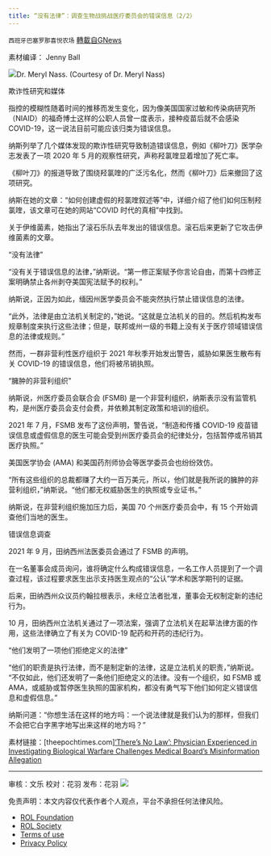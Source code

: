 ```yaml
---
title: “没有法律”：调查生物战挑战医疗委员会的错误信息（2/2）
---
```

`西班牙巴塞罗那喜悦农场` [轉載自GNews](https://gnews.org/zh-hans/1985245/)

素材编译： Jenny Ball

![](https://assets.gnews.org/wp-content/uploads/2022/02/tempsnip-调查生物战挑战医疗委员会的错误信息1.png)Dr. Meryl Nass. (Courtesy of Dr. Meryl Nass)

欺诈性研究和媒体

指控的模糊性随着时间的推移而发生变化，因为像美国国家过敏和传染病研究所（NIAID）的福奇博士这样的公职人员曾一度表示，接种疫苗后就不会感染 COVID-19，这一说法目前可能应该归类为错误信息。

纳斯列举了几个媒体发现的欺诈性研究导致制造错误信息，例如《柳叶刀》医学杂志发表了一项 2020 年 5 月的观察性研究，声称羟氯喹显着增加了死亡率。

《柳叶刀》的报道导致了围绕羟氯喹的广泛污名化，然而《柳叶刀》后来撤回了这项研究。

纳斯在她的文章：“如何创建虚假的羟氯喹叙述等”中，详细介绍了他们如何压制羟氯喹，该文章可在她的网站“COVID 时代的真相”中找到。

关于伊维菌素，她指出了滚石乐队去年发出的错误信息。滚石后来更新了它攻击伊维菌素的文章。

“没有法律”

“没有关于错误信息的法律，”纳斯说。“第一修正案赋予你言论自由，而第十四修正案明确禁止各州剥夺美国宪法赋予的权利。”

纳斯说，正因为如此，缅因州医学委员会不能突然执行禁止错误信息的法律。

“此外，法律是由立法机关制定的，”她说。“这就是立法机关的目的。然后机构发布规章制度来执行这些法律；但是，联邦或州一级的书籍上没有关于医疗领域错误信息的法律或规则。”

然而，一群非营利性医疗组织于 2021 年秋季开始发出警告，威胁如果医生散布有关 COVID-19 的错误信息，他们将被吊销执照。

“臃肿的非营利组织”

纳斯说，州医疗委员会联合会 (FSMB) 是一个非营利组织，纳斯表示没有监管机构，是州医疗委员会支付会费，并依赖其制定政策和培训的组织。

2021 年 7 月，FSMB 发布了这份声明，警告说，“制造和传播 COVID-19 疫苗错误信息或虚假信息的医生可能会受到州医疗委员会的纪律处分，包括暂停或吊销其医疗执照。”

美国医学协会 (AMA) 和美国药剂师协会等医学委员会也纷纷效仿。

“所有这些组织的总裁都赚了大约一百万美元，所以，他们就是我所说的臃肿的非营利组织，”纳斯说。“他们都无权威胁医生的执照或专业证书。”

纳斯说，在非营利组织施加压力后，美国 70 个州医疗委员会中，有 15 个开始调查他们当地的医生。

错误信息调查

2021 年 9 月，田纳西州法医委员会通过了 FSMB 的声明。

在一名董事会成员询问，谁将确定什么构成错误信息，一名工作人员提到了一个调查过程，该过程要求医生出示支持医生观点的“公认”学术和医学期刊的证据。

后来，田纳西州众议员约翰拉根表示，未经立法者批准，董事会无权制定新的违纪行为。

10 月，田纳西州立法机关通过了一项法案，强调了立法机关在起草法律方面的作用，这些法律确立了有关为 COVID-19 配药和开药的违纪行为。

“他们发明了一项他们拒绝定义的法律”

“他们的职责是执行法律，而不是制定新的法律，这是立法机关的职责，”纳斯说。 “不仅如此，他们还发明了一条他们拒绝定义的法律。没有一个组织，如 FSMB 或 AMA，或威胁或暂停医生执照的国家机构，都没有勇气写下他们如何定义错误信息和虚假信息。”

纳斯问道：“你想生活在这样的地方吗：一个说法律就是我们认为的那样，但我们不会把它白字黑字地写出来这样的地方吗？”

素材链接：[theepochtimes.com][‘There’s No Law’: Physician Experienced in Investigating Biological Warfare Challenges Medical Board’s Misinformation Allegation](https://www.theepochtimes.com/theres-no-law-physician-experienced-in-investigating-biological-warfare-challenges-medical-boards-misinformation-allegation_4247726.html?utm_source=CCPVirusNewsletter&amp;utm_medium=email&amp;utm_campaign=2022-02-09)

* * *

审核：文乐
校对：花羽
发布：花羽
![](https://assets.gnews.org/wp-content/uploads/2022/02/西喜-3.jpeg)
 

免责声明：本文内容仅代表作者个人观点，平台不承担任何法律风险。

- [ROL Foundation](https://rolfoundation.org/)
- [ROL Society](https://rolsociety.org/)
- [Terms of use](https://gnews.org/terms-of-use-3/)
- [Privacy Policy](https://gnews.org/privacy-policy/)
